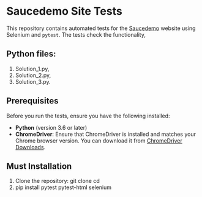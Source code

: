 # Saucedemo Site Tests
This repository contains automated tests for the [Saucedemo](https://www.saucedemo.com/) website using Selenium and `pytest`. The tests check the functionality, 

## Python files:
1. Solution_1.py, 
2. Solution_2.py, 
3. Solution_3.py.

## Prerequisites
Before you run the tests, ensure you have the following installed:

- **Python** (version 3.6 or later)
- **ChromeDriver**: Ensure that ChromeDriver is installed and matches your Chrome browser version. You can download it from [ChromeDriver Downloads](https://sites.google.com/chromium.org/driver/).

## Must Installation
1. Clone the repository:
   git clone <repository-url>
   cd <repository-directory>
2. pip install pytest pytest-html selenium

